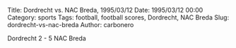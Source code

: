 Title: Dordrecht vs. NAC Breda, 1995/03/12
Date: 1995/03/12 00:00
Category: sports
Tags: football, football scores, Dordrecht, NAC Breda
Slug: dordrecht-vs-nac-breda
Author: carbonero


Dordrecht 2 - 5 NAC Breda
